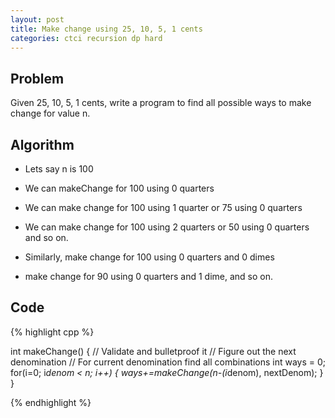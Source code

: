 ```yaml
---
layout: post
title: Make change using 25, 10, 5, 1 cents
categories: ctci recursion dp hard
---
```


## Problem
Given 25, 10, 5, 1 cents, write a program to find all possible ways to make change for value n.

## Algorithm
- Lets say n is 100
- We can makeChange for 100 using 0 quarters
- We can make change for 100 using 1 quarter or 75 using 0 quarters
- We can make change for 100 using 2 quarters or 50 using 0 quarters and so on.

- Similarly, make change for 100 using 0 quarters and 0 dimes
- make change for 90 using 0 quarters and 1 dime, and so on.

## Code
{% highlight cpp %}

int makeChange() {
	// Validate and bulletproof it
	// Figure out the next denomination
	// For current denomination find all combinations
	int ways = 0;
	for(i=0; i*denom < n; i++) 
	{
		ways+=makeChange(n-(i*denom), nextDenom);
	}
}

{% endhighlight %}

